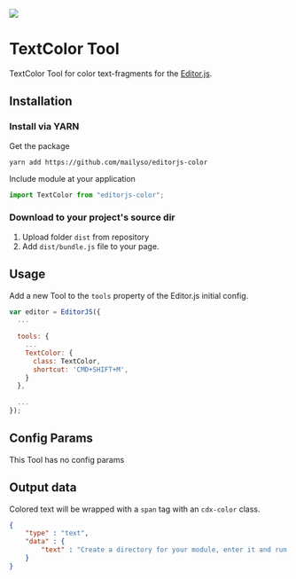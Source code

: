 ![](https://badgen.net/badge/Editor.js/v2.0/blue)

# TextColor Tool

TextColor Tool for color text-fragments for the [Editor.js](https://editorjs.io).

## Installation

### Install via YARN

Get the package

```shell
yarn add https://github.com/mailyso/editorjs-color
```

Include module at your application

```javascript
import TextColor from "editorjs-color";
```

### Download to your project's source dir

1. Upload folder `dist` from repository
2. Add `dist/bundle.js` file to your page.

## Usage

Add a new Tool to the `tools` property of the Editor.js initial config.

```javascript
var editor = EditorJS({
  ...
  
  tools: {
    ...
    TextColor: {
      class: TextColor,
      shortcut: 'CMD+SHIFT+M',
    }
  },
  
  ...
});
```

## Config Params

This Tool has no config params

## Output data

Colored text will be wrapped with a `span` tag with an `cdx-color` class.

```json
{
    "type" : "text",
    "data" : {
        "text" : "Create a directory for your module, enter it and run <span class=\"cdx-color__yellow\">npm init</span> command."
    }
}
```

